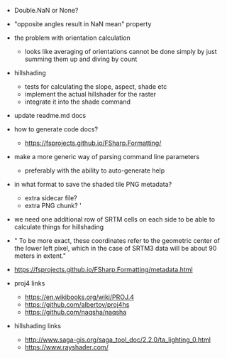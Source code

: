 ﻿- Double.NaN or None?
- "opposite angles result in NaN mean" property

- the problem with orientation calculation
    - looks like averaging of orientations cannot be done simply by just summing them up and diving by count

- hillshading
    - tests for calculating the slope, aspect, shade etc
    - implement the actual hillshader for the raster
    - integrate it into the shade command
- update readme.md docs

- how to generate code docs?
    - https://fsprojects.github.io/FSharp.Formatting/

- make a more generic way of parsing command line parameters
    - preferably with the ability to auto-generate help

- in what format to save the shaded tile PNG metadata?  
    - extra sidecar file?
    - extra PNG chunk?
'
- we need one additional row of SRTM cells on each side to be able to calculate things for hillshading

- " To be more exact, these
coordinates refer to the geometric center of the lower left pixel, which in the case of SRTM3 data will be about 90 meters in extent."

- https://fsprojects.github.io/FSharp.Formatting/metadata.html

- proj4 links
    - https://en.wikibooks.org/wiki/PROJ.4
    - https://github.com/albertov/proj4hs
    - https://github.com/naqsha/naqsha
- hillshading links
    - http://www.saga-gis.org/saga_tool_doc/2.2.0/ta_lighting_0.html
    - https://www.rayshader.com/